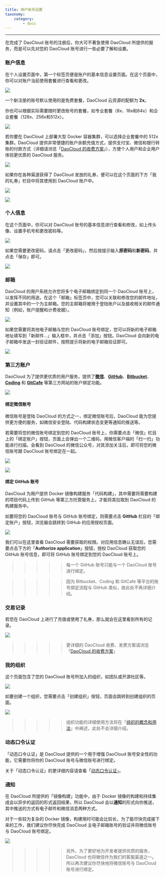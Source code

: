 ```yaml
---
title: 用户账号设置
taxonomy:
    category:
        - docs
---
```


<!-- TODO

本文的结构，以此介绍每一个用户中心的 Tab 页的功能，和注意事项

1. 账户信息
2. 个人信息
3. 邮箱
4. 第三方账户（强调绑定微信总资源，GitHub、等代码仓库可以留到后续章节详细介绍）
5. 交易记录（你需要在自己的主账号充值，可以使用的代金券我稍后提供给你）
6. 我的组织（后面单独文章详细介绍，这里简单提一句即可）
7. 动态口令认证（为了安全，后文详细介绍）
8. 通知（再次推荐用户绑定微信和验证邮箱）

-->
---

在完成了 DaoCloud 账号的注册后，你大可不著急使用 DaoCloud 所提供的服务，而是可以先对您的 DaoCloud 账号进行一些必要了解和设置。

### 账户信息

在个人设置页面中，第一个标签页便是账户的基本信息设置页面。在这个页面中，你可以对账户当前使用套餐进行查看和更改。

![](http://ww1.sinaimg.cn/large/7287333fgw1exx5k01qj5j20ss0hi402.jpg)

一个新注册的账号默认使用的是免费套餐，DaoCloud 云资源的配额为 **2x**。

<!-- 需要解析云资源的配额 -->

你也可以根据实际需要随时更改账号的套餐，如专业套餐（8x、16x和64x）和企业套餐（128x、256x和512x）。

![](http://ww3.sinaimg.cn/large/7287333fgw1exx6f67uh4j20sr0hj407.jpg)

若你要在 DaoCloud 上部署大型 Docker 容器集群，可以选择企业套餐中的 512x 集群。DaoCloud 提供非常便捷的账户余额充值方式，提供支付宝、微信和银行转账的付款方式（详细请浏览「[DaoCloud 的收费方案](http://docs.daocloud.io/pricing-plan)」），方便个人用户和企业用户体验更优质的 DaoCloud 服务。

![](http://ww2.sinaimg.cn/large/7287333fgw1exxbp0fpv1j20h107pt8y.jpg)

如果你在各种渠道获得了 DaoCloud 发放的礼券，便可以在这个页面的下方「我的礼券」栏目中将其使用到 DaoCloud 账户中。

![](http://ww1.sinaimg.cn/large/7287333fgw1exxbxtj773j20st0hk0ub.jpg)

![](http://ww2.sinaimg.cn/large/7287333fgw1exy2yckcytj216s084mxu.jpg)

### 个人信息

在这个页面中，你可以对 DaoCloud 账号的基本信息进行查看和修改，如上传头像、设置手机号和更改密码等。

![](http://ww1.sinaimg.cn/large/7287333fgw1exxd4i83hvj20t70hiq43.jpg)

如果您需要更改密码，请点击「更改密码」，然后按提示输入**原密码**和**新密码**，并点击「保存」即可。

![](http://ww3.sinaimg.cn/large/7287333fgw1exxdfkgr3qj20hf08vwem.jpg)

### 邮箱

DaoCloud 的用户系统允许您将多个电子邮箱绑定到同一个 DaoCloud 账号上，以发挥不同的用途。在这个「邮箱」标签页中，您可以关联和修改您的邮件地址，并设置其中的一个为主邮箱。您的主邮箱将被用于登陆账户以及接收相关的邮件通知（例如，账户提醒和计费收据）。

![](http://ww2.sinaimg.cn/large/7287333fgw1exxe00fzqjj20t60hkq4i.jpg)

如果您需要将其他电子邮箱与您的 DaoCloud 账号绑定，您可以将新的电子邮箱地址填写到「新邮件...」输入框中，并点击「添加」按钮。DaoCloud 会向新的电子邮箱中发送一封验证邮件，按照提示将新的电子邮箱验证即可。

![](http://ww1.sinaimg.cn/large/7287333fgw1exxe1y3i8dj20t70hi75s.jpg)

### 第三方账户

DaoCloud 为了提供更优质的用户服务，提供了[**微信**](http://weixin.qq.com)、[**GitHub**](https://github.com)、[**Bitbucket**](https://bitbucket.org/)、[**Coding**](https://coding.net/) 和 [**GitCafe**](https://gitcafe.com) 等第三方网站的账户绑定功能。

![](http://ww3.sinaimg.cn/large/7287333fgw1exxerdp128j20sr0hi0v6.jpg)

#### 绑定微信账号

微信账号是登陆 DaoCloud 的方式之一，绑定微信账号后，DaoCloud 能为您提供更方便的服务，如微信安全登陆、代码构建状态变更等通知的推送等。

若需要将您的微信账号绑定到您的 DaoCloud 账号上，你需要点击「微信」栏目上的「绑定账户」按钮，页面上会弹出一个二维码，用微信客户端的「扫一扫」功能进行扫描，会看到 DaoCloud 的微信公众号，对其添加关注后，即可将您的微信账号跟 DaoCloud 账号绑定在一起。

![](http://ww2.sinaimg.cn/large/7287333fgw1exxethf5pvj20o908e75w.jpg)

![](http://ww4.sinaimg.cn/large/7287333fgw1exx2xfgfr1j20k00zkn05.jpg)

#### 绑定 GitHub 账号

DaoCloud 为用户提供 Docker 镜像构建服务「代码构建」，其中需要将需要构建的项目代码上传到 GitHub 等第三方托管服务上，才能将其拉取到 DaoCloud 的构建服务中。

如要将您的 DaoCloud 账号与 GitHub 账号绑定，则需要点击 **GitHub** 栏目的「绑定账户」按钮，浏览器会跳转到 GitHub 的应用授权页面。

![](http://ww1.sinaimg.cn/large/7287333fgw1exxf1wk8atj20ss0hkq59.jpg)

我们可以在这里查看 DaoCloud 需要获取的权限。对应用信息确认无误后，您需要点击下方的「**Authorize application**」按钮，授权 DaoCloud 获取您的 GitHub 账号信息，即可将 GitHub 账号绑定到您的 DaoCloud 账号上。

>>>>> 每一个 GitHub 账号只能与一个 DaoCloud 账号进行绑定。

>>>>> 因为 Bitbucket、Coding 和 GitCafe 等平台的账号绑定流程与 GitHub 类似，故此处不再详细介绍。

### 交易记录

若您在 DaoCloud 上进行了充值或使用了礼券，那么就会在这里看到所有的记录。

![](http://ww3.sinaimg.cn/large/7287333fgw1exy2ysaozfj21iu0b0t9v.jpg)

>>>>> 更详细的 DaoCloud 收费、发票方案请浏览「[DaoCloud 的收费方案](http://docs.daocloud.io/pricing-plan)」

### 我的组织

这个页面包含了您的 DaoCloud 账号所加入的组织，如团队或开源社区等。

![](http://ww3.sinaimg.cn/large/7287333fgw1exxfn0otqaj20qs072q37.jpg)

如要创建一个组织，您需要点击「创建组织」按钮，页面会跳转到创建组织的页面。

![](http://ww4.sinaimg.cn/large/7287333fgw1exxfojhe9yj20ss0hiq4a.jpg)

>>>>> 组织功能的详细使用方法将在「[组织的概念和用法](http://docs.daocloud.io/daocloud-account-setting/daocloud-org)」中阐述，此处不会详细介绍。

### 动态口令认证

「动态口令认证」是 DaoCloud 提供的一个用于增强 DaoCloud 账号安全性的功能，它需要你将你的 DaoCloud 账号与微信账号进行绑定。

关于「动态口令认证」的更详细内容请查看「[动态口令认证](http://docs.daocloud.io/daocloud-account-setting/two-factor-auth)」。

### 通知

在 DaoCloud 所提供的「镜像构建」功能中，由于 Docker 镜像的构建和持续集成会以异步的返回的形式返回结果，所以 DaoCloud 会以**通知**的形式向你推送，其中推送的方式有电子邮件和微信消息两种方式。

对于一些较为复杂的 Docker 镜像，构建用时可能会比较长，为了能尽快完成接下来的工作，我们建议你尽快完成 DaoCloud 主电子邮箱账号的验证并将微信账号与 DaoCloud 账号绑定。

![](http://ww3.sinaimg.cn/large/7287333fgw1exy12skws6j20ss0hjq4a.jpg)

>>>>> 另外，为了更好地为开发者提供优质的服务，DaoCloud 也将微信作为我们的客服渠道之一。所以再次建议你尽快地将微信账号与 DaoCloud 账号进行绑定。

<!--
![](FileName11_10_2015_09_34_50_1447119290.jpg)### 账户信息

TODO: 术语表：个人账户、组织账户、配额

DaoCloud 提供了两种管理账户的方式，一种为个人账户，另一种为组织账户。

[用户中心](user.md)提供了当前用户的个人账户信息而[组织中心](organization.md)则提供了当前用户所选择组织的账户信息。

「用户中心」中的账户信息：

![用户中心：账户信息](/img/screenshots/features/profiles/account/user-account-info.png)

「组织中心」中的账户信息：

![组织中心：账户信息](/img/screenshots/features/profiles/account/org-account-info.png)

#### 账户余额

账户余额在「用户中心」和「组织中心」中分别显示了当前用户和所选择组织的账户余额。

> 提示：关于充值支付的细节请参考[账户充值](payment.md)。

> 注意：个人账户与组织账户的余额是完全独立的，也就是说个人账户的余额无法给组织使用，反之亦然。

#### 账户配额

接下来的列表在「用户中心」和「组织中心」中分别显示了当前用户和所选择组织的配额与使用情况。

> 注意：个人账户与组织账户的配额也是完全独立的，也就是说扩充个人账户的配额并无法增加组织的配额，反之亦然。



### 账户充值

DaoCloud 为个人和组织分别提供一个小配额的套餐以供试用，如果需要切换到更大配额的套餐，请先为账户充值。

#### 充值

充值前，先切换到要充值的个人或组织账号。

接下来在「用户中心」或「组织中心」内选中「账户信息」选项卡。

点击「充值」按钮后，可以输入要充值的金额并使用微信支付或支付宝进行二维码扫码充值。

![充值](/img/screenshots/features/profiles/payment/pay.png)

在微信或支付宝确认支付后，将成功充值。

![充值成功](/img/screenshots/features/profiles/payment/success.png)

> 注意：个人账户与组织账户的余额和配额是完全独立的，所以请在充值前**务必**确认充值到的账户，充值后将无法将余额转移到其他账户。

#### 交易记录

想要查询交易的历史记录或者给等待付款的订单付款，请在「用户中心」或「组织中心」内选中「交易记录」选项卡。

在这里，您可以检视历史订单的金额和状态。

![交易记录](/img/screenshots/features/profiles/payment/history.png)

> 提示：如果在充值时没有成功，订单会在交易记录中显示「等待付款」。等待付款的订单将在一天后过期，如果还需充值，请重新执行充值操作。

### 用户中心

用户中心提供了 DaoCloud 中个人账户的信息管理、邮箱管理、第三方服务和计费等服务。

「[账户信息](account.md)」选项卡中的内容已经在之前的章节介绍过，在这里不再赘述。

同时「交易记录」选项卡中的内容将在[账户充值](payment.md)中详细介绍。

#### 个人信息

在这里，您可以更改当前用户的头像、手机号和密码。

![组织信息](/img/screenshots/features/profiles/user/info.png)

#### 邮箱

在这里，您可以添加邮箱并设置主邮箱。

![组织信息](/img/screenshots/features/profiles/user/email.png)

#### 第三方账户

DaoCloud 目前支持 GitHub、Bitbucket、Coding、GitCafe 等国内外代码托管库。

> 注意：每个代码库的账号只能关联唯一的用户账户。

![组织信息](/img/screenshots/features/profiles/user/third-party.png)

> 提示：为了更好地服务开发者，我们使用微信作为客服渠道之一。如果您将微信账号与自己的 DaoCloud 账号绑定，我们即赠送两个项目、一个容器实例和一个服务实例。

-->
